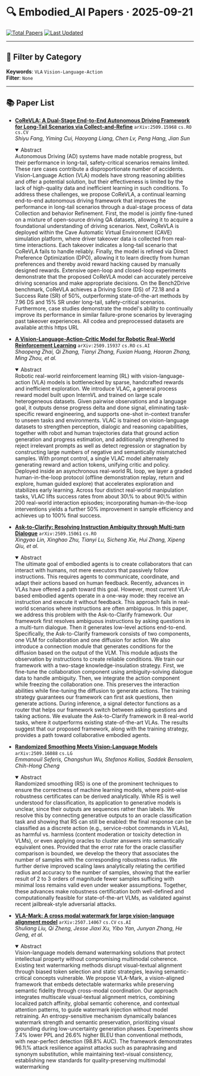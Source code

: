 # 🔍 Embodied_AI Papers · 2025-09-21

[![Total Papers](https://img.shields.io/badge/Papers-5-2688EB)]()
[![Last Updated](https://img.shields.io/badge/dynamic/json?url=https://api.github.com/repos/tavish9/awesome-daily-AI-arxiv/commits/main&query=%24.commit.author.date&label=updated&color=orange)]()

---

## 📌 Filter by Category
**Keywords**: `VLA` `Vision-Language-Action`  
**Filter**: `None`

---

## 📚 Paper List

- **[CoReVLA: A Dual-Stage End-to-End Autonomous Driving Framework for Long-Tail Scenarios via Collect-and-Refine](https://arxiv.org/abs/2509.15968)**  `arXiv:2509.15968`  `cs.RO` `cs.CV`  
  _Shiyu Fang, Yiming Cui, Haoyang Liang, Chen Lv, Peng Hang, Jian Sun_
  <details open><summary>Abstract</summary>
  Autonomous Driving (AD) systems have made notable progress, but their performance in long-tail, safety-critical scenarios remains limited. These rare cases contribute a disproportionate number of accidents. Vision-Language Action (VLA) models have strong reasoning abilities and offer a potential solution, but their effectiveness is limited by the lack of high-quality data and inefficient learning in such conditions. To address these challenges, we propose CoReVLA, a continual learning end-to-end autonomous driving framework that improves the performance in long-tail scenarios through a dual-stage process of data Collection and behavior Refinement. First, the model is jointly fine-tuned on a mixture of open-source driving QA datasets, allowing it to acquire a foundational understanding of driving scenarios. Next, CoReVLA is deployed within the Cave Automatic Virtual Environment (CAVE) simulation platform, where driver takeover data is collected from real-time interactions. Each takeover indicates a long-tail scenario that CoReVLA fails to handle reliably. Finally, the model is refined via Direct Preference Optimization (DPO), allowing it to learn directly from human preferences and thereby avoid reward hacking caused by manually designed rewards. Extensive open-loop and closed-loop experiments demonstrate that the proposed CoReVLA model can accurately perceive driving scenarios and make appropriate decisions. On the Bench2Drive benchmark, CoReVLA achieves a Driving Score (DS) of 72.18 and a Success Rate (SR) of 50%, outperforming state-of-the-art methods by 7.96 DS and 15% SR under long-tail, safety-critical scenarios. Furthermore, case studies demonstrate the model's ability to continually improve its performance in similar failure-prone scenarios by leveraging past takeover experiences. All codea and preprocessed datasets are available at:this https URL
  </details>

- **[A Vision-Language-Action-Critic Model for Robotic Real-World Reinforcement Learning](https://arxiv.org/abs/2509.15937)**  `arXiv:2509.15937`  `cs.RO` `cs.AI`  
  _Shaopeng Zhai, Qi Zhang, Tianyi Zhang, Fuxian Huang, Haoran Zhang, Ming Zhou, et al._
  <details open><summary>Abstract</summary>
  Robotic real-world reinforcement learning (RL) with vision-language-action (VLA) models is bottlenecked by sparse, handcrafted rewards and inefficient exploration. We introduce VLAC, a general process reward model built upon InternVL and trained on large scale heterogeneous datasets. Given pairwise observations and a language goal, it outputs dense progress delta and done signal, eliminating task-specific reward engineering, and supports one-shot in-context transfer to unseen tasks and environments. VLAC is trained on vision-language datasets to strengthen perception, dialogic and reasoning capabilities, together with robot and human trajectories data that ground action generation and progress estimation, and additionally strengthened to reject irrelevant prompts as well as detect regression or stagnation by constructing large numbers of negative and semantically mismatched samples. With prompt control, a single VLAC model alternately generating reward and action tokens, unifying critic and policy. Deployed inside an asynchronous real-world RL loop, we layer a graded human-in-the-loop protocol (offline demonstration replay, return and explore, human guided explore) that accelerates exploration and stabilizes early learning. Across four distinct real-world manipulation tasks, VLAC lifts success rates from about 30\% to about 90\% within 200 real-world interaction episodes; incorporating human-in-the-loop interventions yields a further 50% improvement in sample efficiency and achieves up to 100% final success.
  </details>

- **[Ask-to-Clarify: Resolving Instruction Ambiguity through Multi-turn Dialogue](https://arxiv.org/abs/2509.15061)**  `arXiv:2509.15061`  `cs.RO`  
  _Xingyao Lin, Xinghao Zhu, Tianyi Lu, Sicheng Xie, Hui Zhang, Xipeng Qiu, et al._
  <details open><summary>Abstract</summary>
  The ultimate goal of embodied agents is to create collaborators that can interact with humans, not mere executors that passively follow instructions. This requires agents to communicate, coordinate, and adapt their actions based on human feedback. Recently, advances in VLAs have offered a path toward this goal. However, most current VLA-based embodied agents operate in a one-way mode: they receive an instruction and execute it without feedback. This approach fails in real-world scenarios where instructions are often ambiguous. In this paper, we address this problem with the Ask-to-Clarify framework. Our framework first resolves ambiguous instructions by asking questions in a multi-turn dialogue. Then it generates low-level actions end-to-end. Specifically, the Ask-to-Clarify framework consists of two components, one VLM for collaboration and one diffusion for action. We also introduce a connection module that generates conditions for the diffusion based on the output of the VLM. This module adjusts the observation by instructions to create reliable conditions. We train our framework with a two-stage knowledge-insulation strategy. First, we fine-tune the collaboration component using ambiguity-solving dialogue data to handle ambiguity. Then, we integrate the action component while freezing the collaboration one. This preserves the interaction abilities while fine-tuning the diffusion to generate actions. The training strategy guarantees our framework can first ask questions, then generate actions. During inference, a signal detector functions as a router that helps our framework switch between asking questions and taking actions. We evaluate the Ask-to-Clarify framework in 8 real-world tasks, where it outperforms existing state-of-the-art VLAs. The results suggest that our proposed framework, along with the training strategy, provides a path toward collaborative embodied agents.
  </details>

- **[Randomized Smoothing Meets Vision-Language Models](https://arxiv.org/abs/2509.16088)**  `arXiv:2509.16088`  `cs.LG`  
  _Emmanouil Seferis, Changshun Wu, Stefanos Kollias, Saddek Bensalem, Chih-Hong Cheng_
  <details open><summary>Abstract</summary>
  Randomized smoothing (RS) is one of the prominent techniques to ensure the correctness of machine learning models, where point-wise robustness certificates can be derived analytically. While RS is well understood for classification, its application to generative models is unclear, since their outputs are sequences rather than labels. We resolve this by connecting generative outputs to an oracle classification task and showing that RS can still be enabled: the final response can be classified as a discrete action (e.g., service-robot commands in VLAs), as harmful vs. harmless (content moderation or toxicity detection in VLMs), or even applying oracles to cluster answers into semantically equivalent ones. Provided that the error rate for the oracle classifier comparison is bounded, we develop the theory that associates the number of samples with the corresponding robustness radius. We further derive improved scaling laws analytically relating the certified radius and accuracy to the number of samples, showing that the earlier result of 2 to 3 orders of magnitude fewer samples sufficing with minimal loss remains valid even under weaker assumptions. Together, these advances make robustness certification both well-defined and computationally feasible for state-of-the-art VLMs, as validated against recent jailbreak-style adversarial attacks.
  </details>

- **[VLA-Mark: A cross modal watermark for large vision-language alignment model](https://arxiv.org/abs/2507.14067)**  `arXiv:2507.14067`  `cs.CV` `cs.AI`  
  _Shuliang Liu, Qi Zheng, Jesse Jiaxi Xu, Yibo Yan, Junyan Zhang, He Geng, et al._
  <details open><summary>Abstract</summary>
  Vision-language models demand watermarking solutions that protect intellectual property without compromising multimodal coherence. Existing text watermarking methods disrupt visual-textual alignment through biased token selection and static strategies, leaving semantic-critical concepts vulnerable. We propose VLA-Mark, a vision-aligned framework that embeds detectable watermarks while preserving semantic fidelity through cross-modal coordination. Our approach integrates multiscale visual-textual alignment metrics, combining localized patch affinity, global semantic coherence, and contextual attention patterns, to guide watermark injection without model retraining. An entropy-sensitive mechanism dynamically balances watermark strength and semantic preservation, prioritizing visual grounding during low-uncertainty generation phases. Experiments show 7.4% lower PPL and 26.6% higher BLEU than conventional methods, with near-perfect detection (98.8% AUC). The framework demonstrates 96.1\% attack resilience against attacks such as paraphrasing and synonym substitution, while maintaining text-visual consistency, establishing new standards for quality-preserving multimodal watermarking
  </details>
